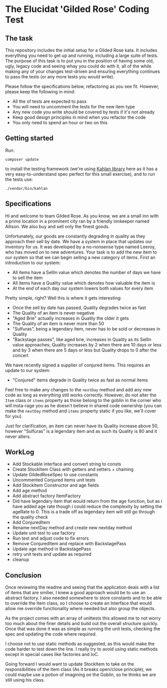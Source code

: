 # The Elucidat 'Gilded Rose' Coding Test

## The task

This repository includes the initial setup for a Gilded Rose kata.  It includes everything you need to get up and running, including a large suite of tests.  The purpose of this task is to put you in the position of having some old, ugly, legacy code and seeing whay you could do with it, all of the while making any of your changes test-driven and ensuring everything continues to pass the tests (or any more tests you would write). 

Please follow the specifications below, refactoring as you see fit.  However, please keep the following in mind:

- All the of tests are expected to pass
- You will need to uncomment the tests for the new item type
- Any new code you write should be covered by tests if it's not already
- Keep good design principles in mind when you refactor the code
- You only need to spend an hour or two on this

## Getting started

Run:

```
composer update
```

to install the testing framework (we're using [Kahlan library](http://kahlan.readthedocs.org/en/latest/) here as it has a very easy-to-understand spec perfect for this small exercise), and to run the tests use:

```
./vendor/bin/kahlan
```

## Specifications

Hi and welcome to team Gilded Rose. As you know, we are a small inn with a prime location in a
prominent city ran by a friendly innkeeper named Allison. We also buy and sell only the finest goods.

Unfortunately, our goods are constantly degrading in quality as they approach their sell by date. We
have a system in place that updates our inventory for us. It was developed by a no-nonsense type named Leeroy, who has moved on to new adventures. Your task is to add the new item to our system so that we can begin selling a new category of items. First an introduction to our system:

- All items have a SellIn value which denotes the number of days we have to sell the item
- All items have a Quality value which denotes how valuable the item is
- At the end of each day our system lowers both values for every item

Pretty simple, right? Well this is where it gets interesting:

- Once the sell by date has passed, Quality degrades twice as fast
- The Quality of an item is never negative
- "Aged Brie" actually increases in Quality the older it gets
- The Quality of an item is never more than 50
- "Sulfuras", being a legendary item, never has to be sold or decreases in Quality
- "Backstage passes", like aged brie, increases in Quality as its SellIn value approaches; Quality increases by 2 when there are 10 days or less and by 3 when there are 5 days or less but Quality drops to 0 after the concert

We have recently signed a supplier of conjured items. This requires an update to our system:

- "Conjured" items degrade in Quality twice as fast as normal items

Feel free to make any changes to the `nextDay` method and add any new code as long as everything
still works correctly. However, do not alter the `Item` class or `items` property as those belong to the goblin in the corner who will insta-rage you as he doesn't believe in shared code ownership (you can make the `nextDay` method and `items` property static if you like, we'll cover for you).

Just for clarification, an item can never have its Quality increase above 50, however "Sulfuras" is a legendary item and as such its Quality is 80 and it never alters.


## WorkLog

- Add Stockable interface and convert string to consts
- Create StockItem Class with getters and setters + chaining
- Update GildedRoseSpec to use constants
- Uncommented Conjured items unit tests
- Add StockItem Constructor and age fields
- Add age method
- Add abstract factory ItemFactory
- Did have legendary item that would return from the age function, but as i have added age rate though i could reduce the complexity by setting the ageRate to 0. This is a trade off as legendary item will still go through the quality check
- Add ConjuredItem
- Rename nextDay method and create new nextday method
- Update unit test to use factory
- Run test and adjust code to fix errors
- Remove ConjuredItem and replace with BackstagePass
- Update age method in BackstagePass
- retry unit tests and update as required
- cleanup

## Conclusion

Once reviewing the readme and seeing that the application deals with a list of items that are smilier, I knew a good approach would be to use an abstract factory. I also needed somewhere to store constants and to be able to override the Item class, so I choose to create an Interface that would allow me override functionality where needed but also group the objects.

As the project comes with an array of unittests this allowed me to not worry too much about the finer details and build out the overall structure quickly. Once that was done it was as simple as running the unit tests, checking the spec and updating the code where required.

I choose not to use static methods as suggested, as this would make the code harder to test down the line. I really try to avoid using static methods except in special cases like factories and IoC.

Going forward I would want to update StockItem to take on the responsibilities of the Item class (As it breaks open/close principle), we could maybe use a potion of imagining on the Goblin, so he thinks we are still using his class.